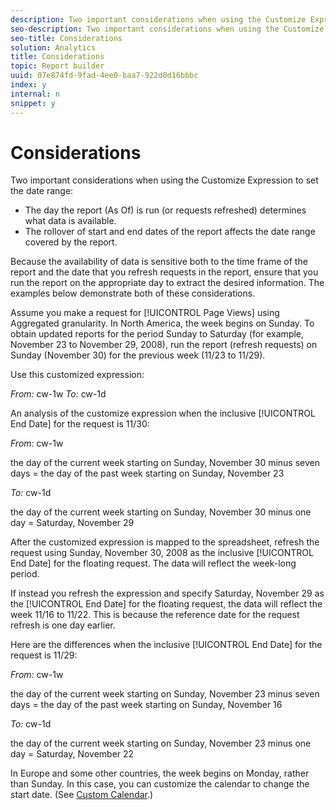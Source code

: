 ```yaml
---
description: Two important considerations when using the Customize Expression to set the date range 
seo-description: Two important considerations when using the Customize Expression to set the date range 
seo-title: Considerations
solution: Analytics
title: Considerations
topic: Report builder
uuid: 07e874fd-9fad-4ee0-baa7-922d0d16bbbc
index: y
internal: n
snippet: y
---
```


# Considerations

Two important considerations when using the Customize Expression to set the date range:

* The day the report (As Of) is run (or requests refreshed) determines what data is available. 
* The rollover of start and end dates of the report affects the date range covered by the report.

Because the availability of data is sensitive both to the time frame of the report and the date that you refresh requests in the report, ensure that you run the report on the appropriate day to extract the desired information. The examples below demonstrate both of these considerations.

Assume you make a request for [!UICONTROL Page Views] using Aggregated granularity. In North America, the week begins on Sunday. To obtain updated reports for the period Sunday to Saturday (for example, November 23 to November 29, 2008), run the report (refresh requests) on Sunday (November 30) for the previous week (11/23 to 11/29).

Use this customized expression:

*From:* cw-1w *To:* cw-1d

An analysis of the customize expression when the inclusive [!UICONTROL End Date] for the request is 11/30:

*From:* cw-1w

the day of the current week starting on Sunday, November 30 minus seven days = the day of the past week starting on Sunday, November 23

*To:* cw-1d

the day of the current week starting on Sunday, November 30 minus one day = Saturday, November 29

After the customized expression is mapped to the spreadsheet, refresh the request using Sunday, November 30, 2008 as the inclusive [!UICONTROL End Date] for the floating request. The data will reflect the week-long period.

If instead you refresh the expression and specify Saturday, November 29 as the [!UICONTROL End Date] for the floating request, the data will reflect the week 11/16 to 11/22. This is because the reference date for the request refresh is one day earlier.

Here are the differences when the inclusive [!UICONTROL End Date] for the request is 11/29:

*From:* cw-1w

the day of the current week starting on Sunday, November 23 minus seven days = the day of the past week starting on Sunday, November 16

*To:* cw-1d

the day of the current week starting on Sunday, November 23 minus one day = Saturday, November 22

In Europe and some other countries, the week begins on Monday, rather than Sunday. In this case, you can customize the calendar to change the start date. (See [Custom Calendar](../../../../report-builder/data-requests/configuring-report-dates/custom-calendar.md#concept_4342A844600048759EEDABD164AC3F5A).) 
